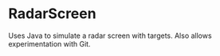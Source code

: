 # RadarScreen
Uses Java to simulate a radar screen with targets.  Also allows experimentation with Git.
